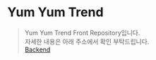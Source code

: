 # Yum Yum Trend

> Yum Yum Trend Front Repository입니다.<br>
> 자세한 내용은 아래 주소에서 확인 부탁드립니다.<br>
> [Backend](https://github.com/KKHoon210417/backend)
